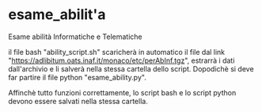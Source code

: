 # esame_abilit\'a
Esame abilità Informatiche e Telematiche

il file bash "ability_script.sh" scaricherà in automatico il file dal link "https://adlibitum.oats.inaf.it/monaco/etc/perAbInf.tgz", estrarrà i dati dall'archivio e li salverà nella stessa cartella dello script. Dopodichè si deve far partire il file python "esame_ability.py".

Affinchè tutto funzioni correttamente, lo script bash e lo script python devono essere salvati nella stessa cartella.
